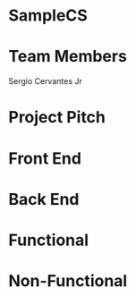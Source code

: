 # SampleCS
# Team Members
Sergio Cervantes Jr 
# Project Pitch
# Front End
# Back End
# Functional
# Non-Functional

